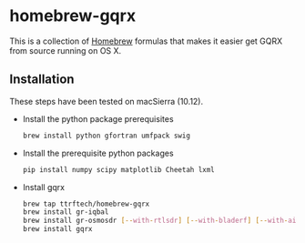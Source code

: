 # homebrew-gqrx

This is a collection of [Homebrew](https://github.com/mxcl/homebrew) formulas
that makes it easier get GQRX from source running on OS X.

## Installation

These steps have been tested on macSierra (10.12).

- Install the python package prerequisites

  ```sh
  brew install python gfortran umfpack swig
  ```

- Install the prerequisite python packages

  ```sh
  pip install numpy scipy matplotlib Cheetah lxml 
  ```

- Install gqrx

  ```sh
  brew tap ttrftech/homebrew-gqrx
  brew install gr-iqbal 
  brew install gr-osmosdr [--with-rtlsdr] [--with-bladerf] [--with-airspy] [--with-hackrf]
  brew install gqrx 
  ```

